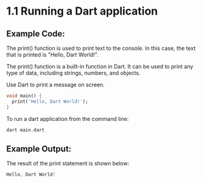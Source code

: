 # 1.1 Running a Dart application
 
## Example Code:

The print() function is used to print text to the console. 
In this case, the text that is printed is "Hello, Dart World!".

The print() function is a built-in function in Dart. 
It can be used to print any type of data, including strings, numbers, and objects.

Use Dart to print a message on screen.

```dart
void main() {
  print('Hello, Dart World!');
}
```

To run a dart application from the command line:

```dart
dart main.dart
```

## Example Output:

The result of the print statement is shown below:

```dart
Hello, Dart World!
```
